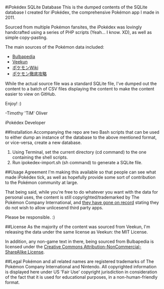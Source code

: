 #iPokédex SQLite Database
This is the dumped contents of the SQLite database I created for iPokédex, the comprehensive Pokémon app I made in 2011.

Sourced from multiple Pokémon fansites, the iPokédex was lovingly handcrafted using a series of PHP scripts (Yeah... I know. XD), as well as simple copy-pasting.

The main sources of the Pokémon data included:
* [Bulbapedia](http://bulbapedia.bulbagarden.net)
* [Veekun](http://veekun.com)
* [ポケモンWiki](http://wiki.ポケモン.com/wiki/メインページ)
* [ポケモン徹底攻略](http://yakkun.com)

While the actual source file was a standard SQLite file, I've dumped out the content to a batch of CSV files displaying the content to make the content easier to view on GitHub.

Enjoy! :)

-Timothy 'TiM' Oliver

iPokédex Developer

##Installation
Accompanying the repo are two Bash scripts that can be used to either dump an instance of the database to the above mentioned format, or vice-versa, create a new database.

1. Using Terminal, set the current directory (cd command) to the one containing the shell scripts. 
2. Run ipokedex-import.sh (sh command) to generate a SQLite file.

##Usage Agreement
I'm making this available so that people can see what made iPokédex tick, as well as hopefully provide some sort of contribution to the Pokémon community at large.

That being said, while you're free to do whatever you want with the data for personal uses, the content is still copyrighted/trademarked by The Pokémon Company International, and [they have gone on record](http://www.timoliver.com.au/2011/07/21/on-ipokedex-getting-pulled/) stating they do not wish to allow unlicesend third party apps.

Please be responsible. :)

##License
As the majority of the content was sourced from Veekun, I'm releasing the data under the same license as Veekun: the MIT License.

In addition, any non-game text in there, being sourced from Bulbapedia is licensed under the [Creative Commons Attribution-NonCommercial-ShareAlike License](http://creativecommons.org/licenses/by-nc-sa/2.5/).

##Legal
Pokémon and all related names are registered trademarks of The Pokémon Company International and Nintendo. All copyrighted information is displayed here under US 'Fair Use' copyright jurisdiction in consideration of the fact that it is used for educational purposes, in a non-human-friendly format.